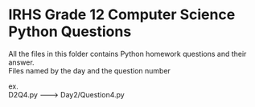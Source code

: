 # IRHS Grade 12 Computer Science Python Questions

All the files in this folder contains Python homework questions and their answer.
<br>Files named by the day and the question number

ex.<br>
D2Q4.py ---> Day2/Question4.py
